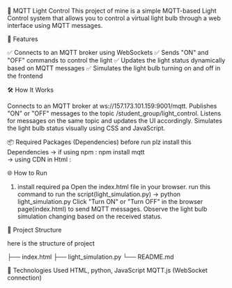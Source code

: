🏮 MQTT Light Control
This project of mine is a simple MQTT-based Light Control system that allows you to control a virtual light bulb through a web interface using MQTT messages.

🚀 Features

✅ Connects to an MQTT broker using WebSockets
✅ Sends "ON" and "OFF" commands to control the light
✅ Updates the light status dynamically based on MQTT messages
✅ Simulates the light bulb turning on and off in the frontend

🛠️ How It Works

Connects to an MQTT broker at ws://157.173.101.159:9001/mqtt.
Publishes "ON" or "OFF" messages to the topic /student_group/light_control.
Listens for messages on the same topic and updates the UI accordingly.
Simulates the light bulb status visually using CSS and JavaScript.

📦 Required Packages (Dependencies)
before run plz install this Dependencies
 -> if using npm :  npm install mqtt  
 -> using CDN in Html : <script src="https://unpkg.com/mqtt/dist/mqtt.min.js"></script>


🌐 How to Run
1. install required pa
Open the index.html file in your browser.
run  this command to run the script(light_simulation.py)  -> python light_simulation.py
Click "Turn ON" or "Turn OFF" in the browser page(index.html) to send MQTT messages.
Observe the light bulb simulation changing based on the received status.

📂 Project Structure

here is the structure of project

├── index.html
├── light_simulation.py
└── README.md


🧪 Technologies Used
HTML, python, JavaScript
MQTT.js (WebSocket connection)

